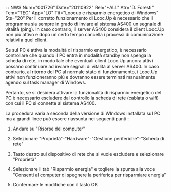  :  : NWS Num="001726" Date="20110922" Rel="\*ALL" Atr="D. Foresti" Tem="TEC" App="LO" Tit="Loocup e risparmio energetico di Windows" Sts="20"
Per il corretto funzionamento di Looc.Up è necessario che il programma sia sempre in grado di inviare al sistema AS400 un segnale di vitalità (ping). In caso contrario, il server AS400 considera
il client Looc.Up non più attivo e dopo un certo tempo cancella i processi di comunicazione relativi a quel client.

Se sul PC è attiva la modalità di risparmio energetico, è necessario controllare che quando il PC entra in modalità standby non spenga la scheda di rete, in modo tale che eventuali client Looc.Up ancora attivi possano continuare ad inviare segnali di vitalità al server AS400.
In caso contrario, al ritorno del PC al normale stato di funzionamento, i Looc.Up attivi non funzioneranno più e dovranno essere terminati manualmente agendo sul task manager di Windows.

Pertanto, se si desidera attivare la funzionalità di risparmio energetico del PC è necessario escludere dal controllo la scheda di rete (cablata o wifi) con cui il PC si connette al sistema AS400.

La procedura varia a seconda della versione di WIndows installata sul PC ma a grandi linee può essere riassunta nei seguenti punti : 

1) Andare su "Risorse del computer"

2) Selezionare "Proprietà"-"Hardware"-"Gestione periferiche"-"Scheda di rete"

3) Tasto destro sul dispositivo di rete che si vuole escludere e selezionare "Proprietà"

4) Selezionare il tab "Risparmio energia" e togliere la spunta alla voce "Consenti al computer di
spegnere la periferica per risparmiare energia"

5) Confermare le modifiche con il tasto OK
